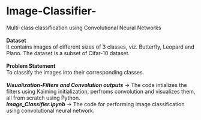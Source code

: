 # Image-Classifier-
Multi-class classification using Convolutional Neural Networks
<br><br>
**Dataset** <br>
It contains images of different sizes of 3 classes, viz. Butterfly, Leopard and Piano. The dataset is a subset of Cifar-10 dataset.
<br>
<br>
**Problem Statement** <br>
To classify the images into their corresponding classes.
<br> <br>
***Visualization-Filters and Convolution outputs*** ->
The code intializes the filters using Kaiming initialization, perfroms convolution and visualizes them, all from scratch using Python. <br>
***Image_Classifier.ipynb*** ->
The code for performing image classification using convolutional neural network.
